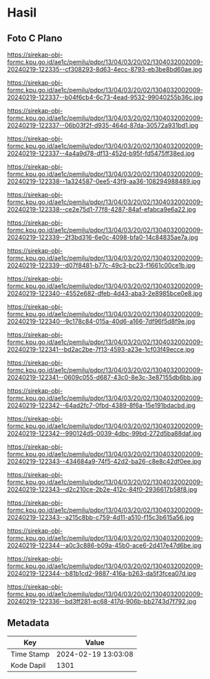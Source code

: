 # Hasil

## Foto C Plano

https://sirekap-obj-formc.kpu.go.id/ae1c/pemilu/pdpr/13/04/03/20/02/1304032002009-20240219-122335--cf308293-8d63-4ecc-8793-eb3be8bd60ae.jpg

https://sirekap-obj-formc.kpu.go.id/ae1c/pemilu/pdpr/13/04/03/20/02/1304032002009-20240219-122337--b04f6cb4-6c73-4ead-9532-99040255b36c.jpg

https://sirekap-obj-formc.kpu.go.id/ae1c/pemilu/pdpr/13/04/03/20/02/1304032002009-20240219-122337--06b03f2f-d935-464d-87da-30572a931bd1.jpg

https://sirekap-obj-formc.kpu.go.id/ae1c/pemilu/pdpr/13/04/03/20/02/1304032002009-20240219-122337--4a4a9d78-df13-452d-b95f-fd5475ff38ed.jpg

https://sirekap-obj-formc.kpu.go.id/ae1c/pemilu/pdpr/13/04/03/20/02/1304032002009-20240219-122338--1a324587-0ee5-43f9-aa36-108294988489.jpg

https://sirekap-obj-formc.kpu.go.id/ae1c/pemilu/pdpr/13/04/03/20/02/1304032002009-20240219-122338--ce2e75d1-77f8-4287-84af-efabca9e6a22.jpg

https://sirekap-obj-formc.kpu.go.id/ae1c/pemilu/pdpr/13/04/03/20/02/1304032002009-20240219-122339--2f3bd316-6e0c-4098-bfa0-14c84835ae7a.jpg

https://sirekap-obj-formc.kpu.go.id/ae1c/pemilu/pdpr/13/04/03/20/02/1304032002009-20240219-122339--d07f8481-b77c-49c3-bc23-f1661c00ce1b.jpg

https://sirekap-obj-formc.kpu.go.id/ae1c/pemilu/pdpr/13/04/03/20/02/1304032002009-20240219-122340--4552e682-dfeb-4d43-aba3-2e8985bce0e8.jpg

https://sirekap-obj-formc.kpu.go.id/ae1c/pemilu/pdpr/13/04/03/20/02/1304032002009-20240219-122340--9c178c84-015a-40d6-a166-7df96f5d8f9e.jpg

https://sirekap-obj-formc.kpu.go.id/ae1c/pemilu/pdpr/13/04/03/20/02/1304032002009-20240219-122341--bd2ac2be-7f13-4593-a23e-1cf03f49ecce.jpg

https://sirekap-obj-formc.kpu.go.id/ae1c/pemilu/pdpr/13/04/03/20/02/1304032002009-20240219-122341--0609c055-d687-43c0-8e3c-3e87155db6bb.jpg

https://sirekap-obj-formc.kpu.go.id/ae1c/pemilu/pdpr/13/04/03/20/02/1304032002009-20240219-122342--64ad2fc7-0fbd-4389-8f6a-15e191bdacbd.jpg

https://sirekap-obj-formc.kpu.go.id/ae1c/pemilu/pdpr/13/04/03/20/02/1304032002009-20240219-122342--990124d5-0039-4dbc-99bd-272d5ba88daf.jpg

https://sirekap-obj-formc.kpu.go.id/ae1c/pemilu/pdpr/13/04/03/20/02/1304032002009-20240219-122343--434684a9-74f5-42d2-ba26-c8e8c42df0ee.jpg

https://sirekap-obj-formc.kpu.go.id/ae1c/pemilu/pdpr/13/04/03/20/02/1304032002009-20240219-122343--d2c210ce-2b2e-412c-84f0-2936617b58f8.jpg

https://sirekap-obj-formc.kpu.go.id/ae1c/pemilu/pdpr/13/04/03/20/02/1304032002009-20240219-122343--a215c8bb-c759-4d11-a510-f15c3b615a56.jpg

https://sirekap-obj-formc.kpu.go.id/ae1c/pemilu/pdpr/13/04/03/20/02/1304032002009-20240219-122344--a0c3c886-b09a-45b0-ace6-2d417e47d6be.jpg

https://sirekap-obj-formc.kpu.go.id/ae1c/pemilu/pdpr/13/04/03/20/02/1304032002009-20240219-122344--b81b1cd2-9887-416a-b263-da5f3fcea07d.jpg

https://sirekap-obj-formc.kpu.go.id/ae1c/pemilu/pdpr/13/04/03/20/02/1304032002009-20240219-122336--bd3ff281-ec68-417d-906b-bb2743d7f792.jpg


## Metadata

| Key        | Value               |
| ---------- | ------------------- |
| Time Stamp | 2024-02-19 13:03:08 |
| Kode Dapil | 1301                |



